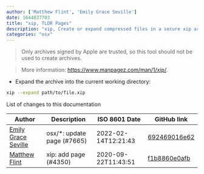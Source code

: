 ```yaml
---
author: ['Matthew Flint', 'Emily Grace Seville']
date: 1644837703
title: "xip, TLDR Pages"
description: "xip, Create or expand compressed files in a secure xip archive."
categories: "osx"
---
```

> Only archives signed by Apple are trusted, so this tool should not be used to create archives.

> More information: <https://www.manpagez.com/man/1/xip/>.

- Expand the archive into the current working directory:

```bash
xip --expand path/to/file.xip
```
List of changes to this documentation


Author | Description | ISO 8601 Date | GitHub link
------|-----|-----|-----
[Emily Grace Seville](mailto:emilyseville7cf@gmail.com) | osx/*: update page (#7665) | 2022-02-14T12:21:43 | [692469016e62](https://github.com/tldr-pages/tldr/commit/692469016e62d4410ec92a8f29272e447046a0d2)
[Matthew Flint](mailto:355086+mflint@users.noreply.github.com) | xip: add page (#4350) | 2020-09-22T11:43:51 | [f1b8860e0afb](https://github.com/tldr-pages/tldr/commit/f1b8860e0afb151741ce7db0d1b10ba274d56af2)


